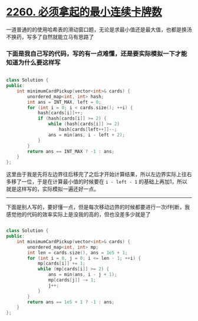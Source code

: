 # [2260. 必须拿起的最小连续卡牌数](https://leetcode.cn/problems/minimum-consecutive-cards-to-pick-up/description/)

一道普通的的使用哈希表的滑动窗口题，无论是求最小值还是最大值，也都是换汤不换药，写多了自然就能立马有思路了

### 下面是我自己写的代码，写的有一点难懂，还是要实际模拟一下才能知道为什么要这样写

```cpp

class Solution {
public:
    int minimumCardPickup(vector<int>& cards) {
        unordered_map<int, int> hash;
        int ans = INT_MAX, left = 0;
        for (int i = 0; i < cards.size(); ++i) {
            hash[cards[i]]++;
            if (hash[cards[i]] >= 2) {
                while (hash[cards[i]] >= 2)
                    hash[cards[left++]]--;
                ans = min(ans, i - left + 2);
            }
        }
        return ans == INT_MAX ? -1 : ans;
    }
};
```
这里由于我是先将左边界往后移完了之后才开始计算结果，所以左边界实际上往右多移了一位，于是在计算最小值的时候要在 `i - left - 1` 的基础上再加1，所以就是这样写的，实际模拟一遍还好一点。

---

下面是别人写的，要好懂一点，但是每次移动边界的时候都要进行一次if判断，我感觉他的代码的效率实际上是没我的高的，但也没差多少就是了

```cpp

class Solution {
public:
    int minimumCardPickup(vector<int>& cards) {
        unordered_map<int, int> mp;
        int len = cards.size(), ans = 1e5 + 1;
        for (int i = 0, j = 0; i <= len - 1; ++i) {
            mp[cards[i]] += 1;
            while (mp[cards[i]] >= 2) {
                ans = min(ans, i - j + 1);
                mp[cards[j]] -= 1;
                j++;
            }
        }
        return ans == 1e5 + 1 ? -1 : ans;
    }
};
```
